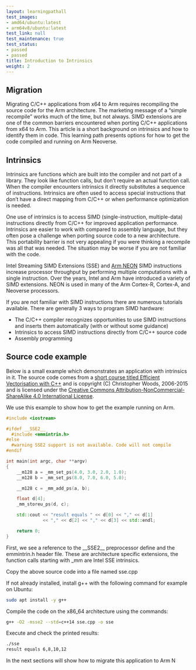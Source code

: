 ```yaml
---
layout: learningpathall
test_images:
- amd64/ubuntu:latest
- arm64v8/ubuntu:latest
test_link: null
test_maintenance: true
test_status:
- passed
- passed
title: Introduction to Intrinsics
weight: 2
---
```


## Migration 
Migrating C/C++ applications from x64 to Arm requires recompiling the source code for the Arm architecture. The marketing message of a “simple recompile” works much of the time, but not always. SIMD extensions are one of the common barriers encountered when porting C/C++ applications from x64 to Arm. This article is a short background on intrinsics and how to identify them in code. This learning path presents options for how to get the code compiled and running on Arm Neoverse. 

## Intrinsics

Intrinsics are functions which are built into the compiler and not part of a library. They look like function calls, but don’t require an actual function call. When the compiler encounters intrinsics it directly substitutes a sequence of instructions. Intrinsics are often used to access special instructions that don’t have a direct mapping from C/C++ or when performance optimization is needed. 

One use of intrinsics is to access SIMD (single-instruction, multiple-data) instructions directly from C/C++ for improved application performance. Intrinsics are easier to work with compared to assembly language, but they often pose a challenge when porting source code to a new architecture. This portability barrier is not very appealing if you were thinking a recompile was all that was needed. The situation may be worse if you are not familiar with the code.

Intel Streaming SIMD Extensions (SSE) and [Arm NEON](https://developer.arm.com/documentation/dht0002/a/Introducing-NEON/NEON-architecture-overview/NEON-instructions) SIMD instructions increase processor throughput by performing multiple computations with a single instruction. Over the years, Intel and Arm have introduced a variety of SIMD extensions. NEON is used in many of the Arm Cortex-R, Cortex-A, and Neoverse processors.

If you are not familiar with SIMD instructions there are numerous tutorials available. There are generally 3 ways to program SIMD hardware:

- The C/C++ compiler recognizes opportunities to use SIMD instructions and inserts them automatically (with or without some guidance)
- Intrinsics to access SIMD instructions directly from C/C++ source code
- Assembly programming 

## Source code example

Below is a small example which demonstrates an application with intrinsics in it. The source code comes from a [short course titled Efficient Vectorisation with C++](https://chryswoods.com/vector_c++/emmintrin.html) and is copyright (C) Christopher Woods, 2006-2015 and is licensed under the [Creative Commons Attribution-NonCommercial-ShareAlike 4.0 International License](http://creativecommons.org/licenses/by-nc-sa/4.0/).

We use this example to show how to get the example running on Arm.

```cpp { file_name="sse.cpp" }
#include <iostream>

#ifdef __SSE2__
  #include <emmintrin.h>
#else
  #warning SSE2 support is not available. Code will not compile
#endif

int main(int argc, char **argv)
{
    __m128 a = _mm_set_ps(4.0, 3.0, 2.0, 1.0);
    __m128 b = _mm_set_ps(8.0, 7.0, 6.0, 5.0);

    __m128 c = _mm_add_ps(a, b);

    float d[4];
    _mm_storeu_ps(d, c);

    std::cout << "result equals " << d[0] << "," << d[1]
              << "," << d[2] << "," << d[3] << std::endl;

    return 0;
}
```

First, we see a reference to the \_\_SSE2\_\_ preprocessor define and the emmintrin.h header file. These are architecture specific extensions, the function calls starting with _mm are Intel SSE intrinsics.

Copy the above source code into a file named sse.cpp 

If not already installed, install g++ with the following command for example on Ubuntu:

```bash { target="amd64/ubuntu:latest" }
sudo apt install -y g++
```

Compile the code on the x86_64 architecture using the commands: 

```bash { target="amd64/ubuntu:latest" }
g++ -O2 -msse2 --std=c++14 sse.cpp -o sse
```

Execute and check the printed results:
```bash { target="amd64/ubuntu:latest"; command_line="user@localhost | 2" }
./sse
result equals 6,8,10,12
```

In the next sections will show how to migrate this application to Arm N